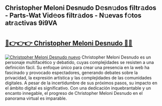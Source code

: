 ## Christopher Meloni Desnudo D𝚎sn𝚞dos filtr𝚊dos - Parts-Wat Vid𝚎os filtr𝚊dos - N𝚞evas f𝚘tos atr𝚊ctivas 9i9VA

# <h2><a href="http://mbb3iy.tromn.icu/?c=Christopher+Meloni+Desnudo">🔗👉👉👉 Christopher Meloni Desnudo 🔗🔗</a></h2>

[![Christopher Meloni Desnudo nuevo](https://i.imgur.com/pEAQMta.gif)](http://mbb3iy.tromn.icu/?c=Christopher+Meloni+Desnudo)
Christopher Meloni Desnudo es un personaje multifacético y debatido, cuyas complejidades se resisten a una definición fácil.  Su enfoque único para crear una presencia en la web ha fascinado y provocado espectadores, generando debates sobre la privacidad, la expresión artística y las complejidades de las comunidades digitales. A pesar de la incertidumbre de sus próximos pasos, su impacto en el ámbito digital es significativo. Con una dedicación inquebrantable y un encanto innegable, el progreso de Christopher Meloni Desnudo en el panorama virtual es imparable.
